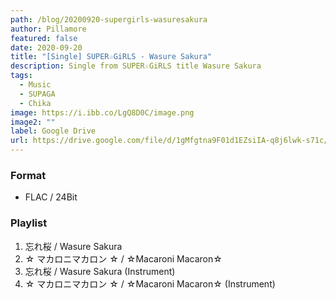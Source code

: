 ```yaml
---
path: /blog/20200920-supergirls-wasuresakura
author: Pillamore
featured: false
date: 2020-09-20
title: "[Single] SUPER☆GiRLS - Wasure Sakura"
description: Single from SUPER☆GiRLS title Wasure Sakura
tags:
  - Music
  - SUPAGA
  - Chika
image: https://i.ibb.co/LgQ8D0C/image.png
image2: ""
label: Google Drive
url: https://drive.google.com/file/d/1gMfgtna9F01d1EZsiIA-q8j6lwk-s71c/view?usp=sharing
---
```


### Format

- FLAC / 24Bit

### Playlist

1.  忘れ桜 / Wasure Sakura
2.  ☆ マカロニマカロン ☆ / ☆Macaroni Macaron☆
3.  忘れ桜 / Wasure Sakura (Instrument)
4.  ☆ マカロニマカロン ☆ / ☆Macaroni Macaron☆ (Instrument)
